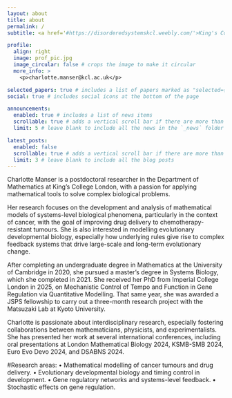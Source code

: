 ```yaml
---
layout: about
title: about
permalink: /
subtitle: <a href='#https://disorderedsystemskcl.weebly.com/'>King's College London</a>. charlotte.manser@kcl.ac.uk

profile:
  align: right
  image: prof_pic.jpg
  image_circular: false # crops the image to make it circular
  more_info: >
    <p>charlotte.manser@kcl.ac.uk</p>

selected_papers: true # includes a list of papers marked as "selected={true}"
social: true # includes social icons at the bottom of the page

announcements:
  enabled: true # includes a list of news items
  scrollable: true # adds a vertical scroll bar if there are more than 3 news items
  limit: 5 # leave blank to include all the news in the `_news` folder

latest_posts:
  enabled: false
  scrollable: true # adds a vertical scroll bar if there are more than 3 new posts items
  limit: 3 # leave blank to include all the blog posts
---
```


Charlotte Manser is a postdoctoral researcher in the Department of Mathematics at King’s College London, with a passion for applying mathematical tools to solve complex biological problems.

Her research focuses on the development and analysis of mathematical models of systems-level biological phenomena, particularly in the context of cancer, with the goal of improving drug delivery to chemotherapy-resistant tumours. She is also interested in modelling evolutionary developmental biology, especially how underlying rules give rise to complex feedback systems that drive large-scale and long-term evolutionary change.

After completing an undergraduate degree in Mathematics at the University of Cambridge in 2020, she pursued a master’s degree in Systems Biology, which she completed in 2021. She received her PhD from Imperial College London in 2025, on Mechanistic Control of Tempo and Function in Gene Regulation via Quantitative Modelling. That same year, she was awarded a JSPS fellowship to carry out a three-month research project with the Matsuzaki Lab at Kyoto University.

Charlotte is passionate about interdisciplinary research, especially fostering collaborations between mathematicians, physicists, and experimentalists. She has presented her work at several international conferences, including oral presentations at London Mathematical Biology 2024, KSMB-SMB 2024, Euro Evo Devo 2024, and DSABNS 2024.

#Research areas:
•	Mathematical modelling of cancer tumours and drug delivery.
•	Evolutionary developmental biology and timing control in development.
•	Gene regulatory networks and systems-level feedback.
•	Stochastic effects on gene regulation.


